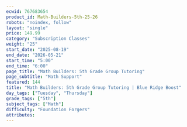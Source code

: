 ```yaml
---
ecwid: 767683654
product_id: Math-Builders-5th-25-26
robots: "noindex, follow"
layout: "single"
price: 149.99
category: "Subscription Classes"
weight: "25"
start_date: "2025-08-19"
end_date: "2026-05-21"
start_time: "5:00"
end_time: "6:00"
page_title: "Math Builders: 5th Grade Group Tutoring"
page_subtitle: "Math Support"
featured: 144
title: "Math Builders: 5th Grade Group Tutoring | Blue Ridge Boost"
day_tags: ["Tuesday", "Thursday"]
grade_tags: ["5th"]
subject_tags: ["Math"]
difficulty: "Foundation Forgers"
attributes:
---
```

